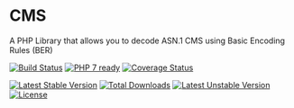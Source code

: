 # CMS
A PHP Library that allows you to decode ASN.1 CMS using Basic Encoding Rules (BER)

[![Build Status](https://secure.travis-ci.org/Adapik/CMS.png?branch=master)](http://travis-ci.org/Adapik/CMS)
[![PHP 7 ready](http://php7ready.timesplinter.ch/Adapik/CMS/badge.svg)](https://travis-ci.org/Adapik/CMS)
[![Coverage Status](https://coveralls.io/repos/Adapik/CMS/badge.svg?branch=master&service=github)](https://coveralls.io/github/Adapik/CMS?branch=master)

[![Latest Stable Version](https://poser.pugx.org/Adapik/cms/v/stable.png)](https://packagist.org/packages/Adapik/cms)
[![Total Downloads](https://poser.pugx.org/Adapik/cms/downloads.png)](https://packagist.org/packages/Adapik/cms)
[![Latest Unstable Version](https://poser.pugx.org/Adapik/cms/v/unstable.png)](https://packagist.org/packages/Adapik/cms)
[![License](https://poser.pugx.org/Adapik/cms/license.png)](https://packagist.org/packages/Adapik/cms)